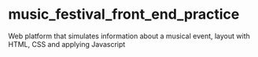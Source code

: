 # music_festival_front_end_practice
Web platform that simulates information about a musical event, layout with HTML, CSS and applying Javascript
